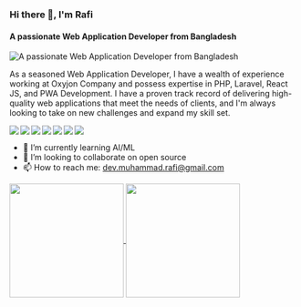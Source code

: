 ### Hi there 👋, I'm Rafi
#### A passionate Web Application Developer from Bangladesh
![A passionate Web Application Developer from Bangladesh](https://media.licdn.com/dms/image/D5616AQGLG01cipF-Sg/profile-displaybackgroundimage-shrink_200_800/0/1685036555200?e=2147483647&v=beta&t=2Y6LJ1imkTpdrutGDM_lXET-J94_-7W1fB6a9H8ELHw)

As a seasoned Web Application Developer, I have a wealth of experience working at Oxyjon Company and possess expertise in PHP, Laravel, React JS, and PWA Development. I have a proven track record of delivering high-quality web applications that meet the needs of clients, and I'm always looking to take on new challenges and expand my skill set.<br>

<img align='left' src='https://img.shields.io/badge/laravel-%23FF2D20.svg?style=for-the-badge&logo=laravel&logoColor=white'> 
<img align='left' src='https://img.shields.io/badge/mysql-%2300f.svg?style=for-the-badge&logo=mysql&logoColor=white'> 
<img align='left' src='https://img.shields.io/badge/MongoDB-%234ea94b.svg?style=for-the-badge&logo=mongodb&logoColor=white'> 
<img align='left' src='https://img.shields.io/badge/express.js-%23404d59.svg?style=for-the-badge&logo=express&logoColor=%2361DAFB'> 
<img align='left' src='https://img.shields.io/badge/react-%2320232a.svg?style=for-the-badge&logo=react&logoColor=%2361DAFB'> 
<img align='left' src='https://img.shields.io/badge/python-%2314354C.svg?style=for-the-badge&logo=python&logoColor=white'>
<img src='https://img.shields.io/badge/node.js-6DA55F?style=for-the-badge&logo=node.js&logoColor=white'> 


- 🌱 I’m currently learning AI/ML 
- 👯 I’m looking to collaborate on open source 
- 📫 How to reach me: dev.muhammad.rafi@gmail.com

<a href="https://github.com/anuraghazra/github-readme-stats">
  <img height=200 align="center" src="https://github-readme-stats.vercel.app/api?username=RaxonRafi&show_icons=true&theme=transparent" />
</a>
<a href="https://github.com/anuraghazra/convoychat">
  <img height=200 align="center" src="https://github-readme-stats.vercel.app/api/top-langs?username=RaxonRafi&layout=compact&langs_count=8&card_width=320" />
</a>
